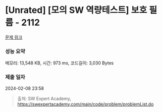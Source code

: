 # [Unrated] [모의 SW 역량테스트] 보호 필름 - 2112 

[문제 링크](https://swexpertacademy.com/main/code/problem/problemDetail.do?contestProbId=AV5V1SYKAaUDFAWu) 

### 성능 요약

메모리: 13,548 KB, 시간: 973 ms, 코드길이: 3,030 Bytes

### 제출 일자

2024-02-08 23:58



> 출처: SW Expert Academy, https://swexpertacademy.com/main/code/problem/problemList.do